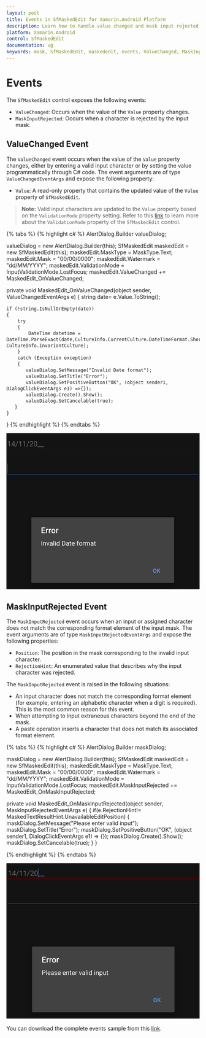 ```yaml
---
layout: post
title: Events in SfMaskedEdit for Xamarin.Android Platform
description: Learn how to handle value changed and mask input rejected events in SfMaskedEdit control.
platform: Xamarin.Android
control: SfMaskedEdit
documentation: ug 
keywords: mask, SfMaskedEdit, maskededit, events, ValueChanged, MaskInputRejected
---
```



# Events

The `SfMaskedEdit` control exposes the following events:

* `ValueChanged`: Occurs when the value of the `Value` property changes.
* `MaskInputRejected`: Occurs when a character is rejected by the input mask.

## ValueChanged Event

The `ValueChanged` event occurs when the value of the `Value` property changes, either by entering a valid input character or by setting the value programmatically through C# code. The event arguments are of type `ValueChangedEventArgs` and expose the following property:

* `Value`: A read-only property that contains the updated value of the `Value` property of `SfMaskedEdit`.

> **Note:** Valid input characters are updated to the `Value` property based on the `ValidationMode` property setting.
> Refer to this [link](Validation#validation-mode) to learn more about the `ValidationMode` property of the `SfMaskedEdit` control.

{% tabs %}
{% highlight c# %}
AlertDialog.Builder valueDialog;

valueDialog = new AlertDialog.Builder(this);
SfMaskedEdit maskedEdit = new SfMaskedEdit(this);
maskedEdit.MaskType = MaskType.Text;
maskedEdit.Mask = "00/00/0000";
maskedEdit.Watermark = "dd/MM/YYYY";
maskedEdit.ValidationMode = InputValidationMode.LostFocus;
maskedEdit.ValueChanged += MaskedEdit_OnValueChanged;

private void MaskedEdit_OnValueChanged(object sender, ValueChangedEventArgs e)
{
    string date= e.Value.ToString();
    
    if (!string.IsNullOrEmpty(date))
    {
        try
        {
            DateTime datetime = DateTime.ParseExact(date,CultureInfo.CurrentCulture.DateTimeFormat.ShortDatePattern, CultureInfo.InvariantCulture);
        }
        catch (Exception exception)
        {
           valueDialog.SetMessage("Invalid Date format");
           valueDialog.SetTitle("Error");
           valueDialog.SetPositiveButton("OK", (object sender1, DialogClickEventArgs e1) =>{});
           valueDialog.Create().Show();
           valueDialog.SetCancelable(true);        
       }
    }
}
{% endhighlight %}
{% endtabs %}

![ValueChanged event](SfMaskedEditImages/ValueChangedevent.png)

## MaskInputRejected Event

The `MaskInputRejected` event occurs when an input or assigned character does not match the corresponding format element of the input mask. The event arguments are of type `MaskInputRejectedEventArgs` and expose the following properties:

* `Position`: The position in the mask corresponding to the invalid input character.
* `RejectionHint`: An enumerated value that describes why the input character was rejected.

The `MaskInputRejected` event is raised in the following situations:

* An input character does not match the corresponding format element (for example, entering an alphabetic character when a digit is required). This is the most common reason for this event.
* When attempting to input extraneous characters beyond the end of the mask.
* A paste operation inserts a character that does not match its associated format element.

{% tabs %}
{% highlight c# %}
AlertDialog.Builder maskDialog;

maskDialog = new AlertDialog.Builder(this); 
SfMaskedEdit maskedEdit = new SfMaskedEdit(this);
maskedEdit.MaskType = MaskType.Text;
maskedEdit.Mask = "00/00/0000";
maskedEdit.Watermark = "dd/MM/YYYY";
maskedEdit.ValidationMode = InputValidationMode.LostFocus;
maskedEdit.MaskInputRejected += MaskedEdit_OnMaskInputRejected;

private void MaskedEdit_OnMaskInputRejected(object sender, MaskInputRejectedEventArgs e)
{
    if(e.RejectionHint!= MaskedTextResultHint.UnavailableEditPosition)
    {
     maskDialog.SetMessage("Please enter valid input");
     maskDialog.SetTitle("Error");
     maskDialog.SetPositiveButton("OK", (object sender1, DialogClickEventArgs e1) => {});
     maskDialog.Create().Show();
     maskDialog.SetCancelable(true);
    }
}

{% endhighlight %}
{% endtabs %}

![MaskInputRejected event](SfMaskedEditImages/MaskInputRejectedevent.png)

You can download the complete events sample from this [link](http://files2.syncfusion.com/Xamarin.Android/Samples/MaskedEdit_Events.zip).
